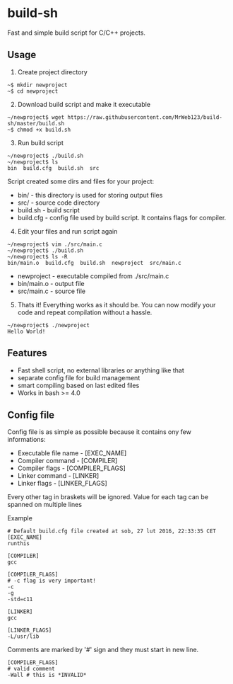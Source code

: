 # build-sh
Fast and simple build script for C/C++ projects.

## Usage

1. Create project directory
```
~$ mkdir newproject
~$ cd newproject
```

2. Download build script and make it executable
```
~/newproject$ wget https://raw.githubusercontent.com/MrWeb123/build-sh/master/build.sh
~$ chmod +x build.sh
```

3. Run build script
```
~/newproject$ ./build.sh
~/newproject$ ls
bin  build.cfg  build.sh  src
```
Script created some dirs and files for your project:
* bin/      - this directory is used for storing output files
* src/      - source code directory
* build.sh  - build script
* build.cfg - config file used by build script. It contains flags for compiler.

4. Edit your files and run script again
```
~/newproject$ vim ./src/main.c
~/newproject$ ./build.sh
~/newproject$ ls -R
bin/main.o  build.cfg  build.sh  newproject  src/main.c
```
* newproject  - executable compiled from ./src/main.c
* bin/main.o  - output file
* src/main.c  - source file

5. Thats it! Everything works as it should be. You can now modify your code and repeat compilation without a hassle.
```
~/newproject$ ./newproject
Hello World!
```

## Features
* Fast shell script, no external libraries or anything like that
* separate config file for build management
* smart compiling based on last edited files
* Works in bash >= 4.0

## Config file
Config file is as simple as possible because it contains ony few informations:

* Executable file name  - [EXEC_NAME]
* Compiler command      - [COMPILER]
* Compiler flags        - [COMPILER_FLAGS]
* Linker command        - [LINKER]
* Linker flags          - [LINKER_FLAGS]

Every other tag in braskets will be ignored.
Value for each tag can be spanned on multiple lines

Example
```
# Default build.cfg file created at sob, 27 lut 2016, 22:33:35 CET
[EXEC_NAME]
runthis

[COMPILER]
gcc

[COMPILER_FLAGS]
# -c flag is very important!
-c
-g
-std=c11

[LINKER]
gcc

[LINKER_FLAGS]
-L/usr/lib
```

Comments are marked by '#' sign and they must start in new line.
```
[COMPILER_FLAGS]
# valid comment
-Wall # this is *INVALID*
```
